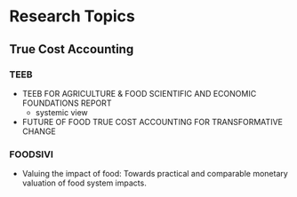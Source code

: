 # Research Topics
## True Cost Accounting

### TEEB
- TEEB FOR AGRICULTURE & FOOD SCIENTIFIC AND ECONOMIC FOUNDATIONS REPORT
  - systemic view
- FUTURE OF FOOD TRUE COST ACCOUNTING FOR TRANSFORMATIVE CHANGE

### FOODSIVI
- Valuing the impact of food: Towards practical and comparable monetary valuation of food system impacts.